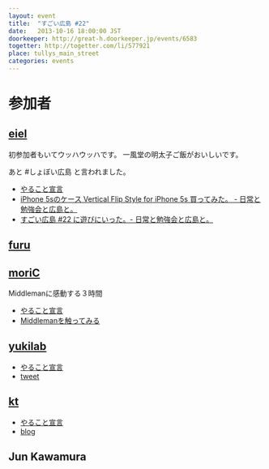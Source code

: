 ```yaml
---
layout: event
title:  "すごい広島 #22"
date:   2013-10-16 18:00:00 JST
doorkeeper: http://great-h.doorkeeper.jp/events/6583
togetter: http://togetter.com/li/577921
place: tullys_main_street
categories: events
---
```


# 参加者

## [eiel](http://eiel.info/)

初参加者もいてウッハウッハです。
一風堂の明太子ご飯がおいしいです。

あと #しょぼい広島 と言われました。

* [やること宣言](https://github.com/great-h/great-h.github.io/issues/340)
* [iPhone 5sのケース Vertical Flip Style for iPhone 5s 買ってみた。 - 日常と勉強会と広島と。](http://eielh-life.tumblr.com/post/64198034629/iphone-5s-vertical-flip-style-for-iphone-5s)
* [すごい広島 #22 に遊びにいった。- 日常と勉強会と広島と。](http://eielh-life.tumblr.com/post/64210941512/22)

## [furu](http://twitter.com/pecosantoyobe)

## [moriC](https://github.com/moriC)
Middlemanに感動する３時間
* [やること宣言](https://github.com/great-h/great-h.github.io/issues/343)
* [Middlemanを触ってみる](http://moric.github.io/blog/2013/10/16/middleman/)

## [yukilab](https://twitter.com/yukilab)

* [やること宣言](https://github.com/great-h/great-h.github.io/issues/345)
* [tweet](https://twitter.com/yukilab/status/391210017963393024)

## [kt](https://twitter.com/kt_kyoto)

* [やること宣言](https://github.com/great-h/great-h.github.io/issues/341)
* [blog](http://goldbergvariations.tumblr.com/post/64385645381)

## Jun Kawamura
